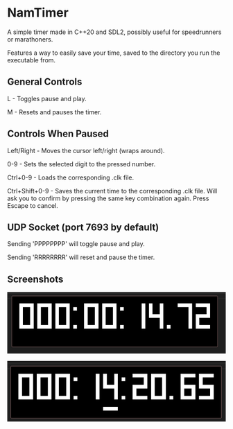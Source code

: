 # NamTimer
A simple timer made in C++20 and SDL2, possibly useful for speedrunners or marathoners.

Features a way to easily save your time, saved to the directory you run the executable from.

## General Controls
L - Toggles pause and play.

M - Resets and pauses the timer.

## Controls When Paused
Left/Right - Moves the cursor left/right (wraps around).

0-9 - Sets the selected digit to the pressed number.

Ctrl+0-9 - Loads the corresponding .clk file.

Ctrl+Shift+0-9 - Saves the current time to the corresponding .clk file. Will ask you to confirm by pressing the same key combination again. Press Escape to cancel.

## UDP Socket (port 7693 by default)
Sending 'PPPPPPPP' will toggle pause and play.

Sending 'RRRRRRRR' will reset and pause the timer.

## Screenshots
![NamTimer while it is playing.](timerplay.png)

![NamTimer while it is paused, the selection cursor is visible.](timerpause.png)